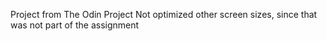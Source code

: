 Project from The Odin Project
Not optimized other screen sizes, since that was not part of the assignment
